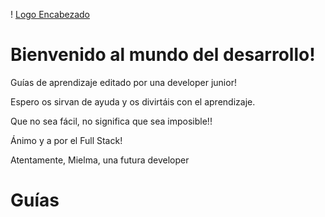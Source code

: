 ! [Logo Encabezado](https://github.com/ElizabethMaranon/wiki-images/blob/723e8a1d326b9910a71d8b63ee7e48ccb4971f1e/Logo_Encabezado.png)

# Bienvenido al mundo del desarrollo!

Guías de aprendizaje editado por una developer junior!

Espero os sirvan de ayuda y os divirtáis con el aprendizaje.

Que no sea fácil, no significa que sea imposible!!

Ánimo y a por el Full Stack!

Atentamente, Mielma, una futura developer

# Guías 